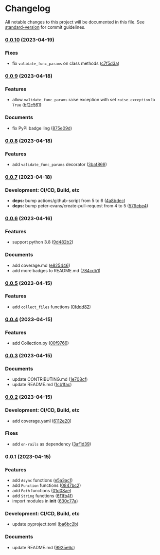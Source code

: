 # Changelog

All notable changes to this project will be documented in this file. See [standard-version](https://github.com/conventional-changelog/standard-version) for commit guidelines.

### [0.0.10](https://github.com/Payadel/pylity/compare/v0.0.9...v0.0.10) (2023-04-19)


### Fixes

* fix `validate_func_params` on class methods ([c7f5d3a](https://github.com/Payadel/pylity/commit/c7f5d3a401a99132bd299f607a15d9f0cfa409c5))

### [0.0.9](https://github.com/Payadel/pylity/compare/v0.0.8...v0.0.9) (2023-04-18)


### Features

* allow `validate_func_params` raise exception with set `raise_exception` to `True` ([bf2c561](https://github.com/Payadel/pylity/commit/bf2c561c3ed5acee5870da060704174074062a78))


### Documents

* fix PyPI badge ling ([875e09d](https://github.com/Payadel/pylity/commit/875e09d51e5f80475fe64d42c188c02621451a25))

### [0.0.8](https://github.com/Payadel/pylity/compare/v0.0.7...v0.0.8) (2023-04-18)


### Features

* add `validate_func_params` decorator ([3baf869](https://github.com/Payadel/pylity/commit/3baf8692cf31be52fcb768de8d1d6b3639166bb5))

### [0.0.7](https://github.com/Payadel/pylity/compare/v0.0.6...v0.0.7) (2023-04-18)


### Development: CI/CD, Build, etc

* **deps:** bump actions/github-script from 5 to 6 ([4a8bdec](https://github.com/Payadel/pylity/commit/4a8bdec2c942a09b51aea94515ab4db86a831866))
* **deps:** bump peter-evans/create-pull-request from 4 to 5 ([579ebe4](https://github.com/Payadel/pylity/commit/579ebe4454351b07b6e05fa828793b9288ab1206))

### [0.0.6](https://github.com/Payadel/pylity/compare/v0.0.5...v0.0.6) (2023-04-16)


### Features

* support python 3.8 ([9d482b2](https://github.com/Payadel/pylity/commit/9d482b21ecd055965f776354d502a2dc2040ed11))


### Documents

* add coverage.md ([e825446](https://github.com/Payadel/pylity/commit/e82544682118f9e7878469d8f21bf3bdb511997e))
* add more badges to README.md ([784cdb1](https://github.com/Payadel/pylity/commit/784cdb12619e74cb1de3fd7a929a16e9ba4b629f))

### [0.0.5](https://github.com/Payadel/pylity/compare/v0.0.4...v0.0.5) (2023-04-15)


### Features

* add `collect_files` functions ([0fddd82](https://github.com/Payadel/pylity/commit/0fddd82a85e99d41c478ddb7dd55b39b06d6580c))

### [0.0.4](https://github.com/Payadel/pylity/compare/v0.0.3...v0.0.4) (2023-04-15)


### Features

* add Collection.py ([00f9766](https://github.com/Payadel/pylity/commit/00f976648e48ba6d1103569a1b35bd3f337ae76e))

### [0.0.3](https://github.com/Payadel/pylity/compare/v0.0.2...v0.0.3) (2023-04-15)


### Documents

* update CONTRIBUTING.md ([1e708cf](https://github.com/Payadel/pylity/commit/1e708cfc7ab5de7cb1fb1cb21acd86f60a3ab13b))
* update README.md ([1cb1fac](https://github.com/Payadel/pylity/commit/1cb1faca4599dd7c78bb1a9f37451111f62d8ee4))

### [0.0.2](https://github.com/Payadel/pylity/compare/v0.0.1...v0.0.2) (2023-04-15)


### Development: CI/CD, Build, etc

* add coverage.yaml ([6112e20](https://github.com/Payadel/pylity/commit/6112e20bf14d23f24b14a66393668277e412e593))


### Fixes

* add `on-rails` as dependency ([3af1d39](https://github.com/Payadel/pylity/commit/3af1d395d9cd88d1fadedb92991f56ff9360cedf))

### 0.0.1 (2023-04-15)


### Features

* add `Async` functions ([e5a3ac1](https://github.com/Payadel/pylity/commit/e5a3ac187bbe021e7144b9cba28958a1a2978ace))
* add `Function` functions ([0847bc2](https://github.com/Payadel/pylity/commit/0847bc274dcc86ee085e54a9d0c2c65db8ba3e7d))
* add `Path` functions ([01d08ae](https://github.com/Payadel/pylity/commit/01d08ae7d422df8e86e70afb22d0d361e6968c7b))
* add `String` functions ([6f1fb4f](https://github.com/Payadel/pylity/commit/6f1fb4fc7a1d1958f02a3c7e24896689169c6c75))
* import modules in __init__ ([630c77a](https://github.com/Payadel/pylity/commit/630c77a010cc5e1b54e956f2cdc2fd8188bad79e))


### Development: CI/CD, Build, etc

* update pyproject.toml ([ba6bc2b](https://github.com/Payadel/pylity/commit/ba6bc2bd54b821dbbde043d05040f9be366a309a))


### Documents

* update README.md ([9925e6c](https://github.com/Payadel/pylity/commit/9925e6cfed728cf51896ca253250f9707f1d05d1))
